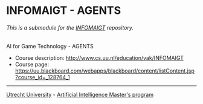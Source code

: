 # INFOMAIGT - AGENTS
###### *This is a submodule for the [INFOMAIGT](https://github.com/ottomattas/INFOMAIGT) repository.*

AI for Game Technology - AGENTS

- Course description: http://www.cs.uu.nl/education/vak/INFOMAIGT
- Course page: https://uu.blackboard.com/webapps/blackboard/content/listContent.jsp?course_id=_128764_1

---
[Utrecht University](https://www.uu.nl/en) - [Artificial Intelligence Master's program](https://www.uu.nl/masters/en/artificial-intelligence)
